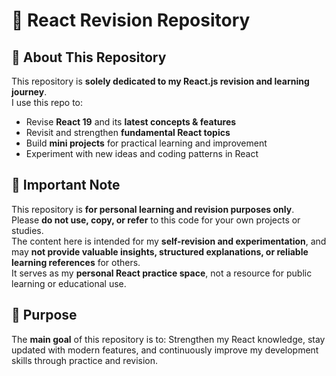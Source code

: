 # 🧠 React Revision Repository

## 📌 About This Repository
This repository is **solely dedicated to my React.js revision and learning journey**.  
I use this repo to:

- Revise **React 19** and its **latest concepts & features**
- Revisit and strengthen **fundamental React topics**
- Build **mini projects** for practical learning and improvement
- Experiment with new ideas and coding patterns in React

## 🚫 Important Note
This repository is **for personal learning and revision purposes only**.  
Please **do not use, copy, or refer** to this code for your own projects or studies.  
The content here is intended for my **self-revision and experimentation**, and may **not provide valuable insights, structured explanations, or reliable learning references** for others.  
It serves as my **personal React practice space**, not a resource for public learning or educational use.

## 🎯 Purpose
The **main goal** of this repository is to:
 Strengthen my React knowledge, stay updated with modern features, and continuously improve my development skills through practice and revision.

